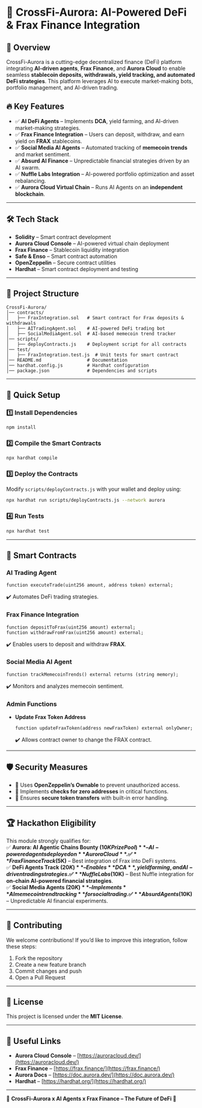 # 🚀 CrossFi-Aurora: AI-Powered DeFi & Frax Finance Integration  

## 📌 Overview  
CrossFi-Aurora is a cutting-edge decentralized finance (DeFi) platform integrating **AI-driven agents**, **Frax Finance**, and **Aurora Cloud** to enable seamless **stablecoin deposits, withdrawals, yield tracking, and automated DeFi strategies**. This platform leverages AI to execute market-making bots, portfolio management, and AI-driven trading.  

## 🔥 Key Features  
- ✅ **AI DeFi Agents** – Implements **DCA**, yield farming, and AI-driven market-making strategies.  
- ✅ **Frax Finance Integration** – Users can deposit, withdraw, and earn yield on **FRAX** stablecoins.  
- ✅ **Social Media AI Agents** – Automated tracking of **memecoin trends** and market sentiment.  
- ✅ **Absurd AI Finance** – Unpredictable financial strategies driven by an AI swarm.  
- ✅ **Nuffle Labs Integration** – AI-powered portfolio optimization and asset rebalancing.  
- ✅ **Aurora Cloud Virtual Chain** – Runs AI Agents on an **independent blockchain**.  

---

## 🛠️ Tech Stack  
- **Solidity** – Smart contract development  
- **Aurora Cloud Console** – AI-powered virtual chain deployment  
- **Frax Finance** – Stablecoin liquidity integration  
- **Safe & Enso** – Smart contract automation  
- **OpenZeppelin** – Secure contract utilities  
- **Hardhat** – Smart contract deployment and testing  

---

## 📂 Project Structure  
```
CrossFi-Aurora/
│── contracts/
│   ├── FraxIntegration.sol   # Smart contract for Frax deposits & withdrawals  
│   ├── AITradingAgent.sol    # AI-powered DeFi trading bot  
│   ├── SocialMediaAgent.sol  # AI-based memecoin trend tracker  
│── scripts/
│   ├── deployContracts.js    # Deployment script for all contracts  
│── test/
│   ├── FraxIntegration.test.js  # Unit tests for smart contract  
│── README.md                 # Documentation  
│── hardhat.config.js         # Hardhat configuration  
│── package.json              # Dependencies and scripts  
```

---

## 🚀 Quick Setup  

### **1️⃣ Install Dependencies**  
```sh
npm install
```

### **2️⃣ Compile the Smart Contracts**  
```sh
npx hardhat compile
```

### **3️⃣ Deploy the Contracts**  
Modify `scripts/deployContracts.js` with your wallet and deploy using:  
```sh
npx hardhat run scripts/deployContracts.js --network aurora
```

### **4️⃣ Run Tests**  
```sh
npx hardhat test
```

---

## 🔗 Smart Contracts  
### **AI Trading Agent**  
```solidity
function executeTrade(uint256 amount, address token) external;
```
✔️ Automates DeFi trading strategies.  

### **Frax Finance Integration**  
```solidity
function depositToFrax(uint256 amount) external;
function withdrawFromFrax(uint256 amount) external;
```
✔️ Enables users to deposit and withdraw **FRAX**.  

### **Social Media AI Agent**  
```solidity
function trackMemecoinTrends() external returns (string memory);
```
✔️ Monitors and analyzes memecoin sentiment.  

### **Admin Functions**  
- **Update Frax Token Address**  
  ```solidity
  function updateFraxToken(address newFraxToken) external onlyOwner;
  ```
  ✔️ Allows contract owner to change the FRAX contract.  

---

## 🛡️ Security Measures  
- 🔹 Uses **OpenZeppelin’s Ownable** to prevent unauthorized access.  
- 🔹 Implements **checks for zero addresses** in critical functions.  
- 🔹 Ensures **secure token transfers** with built-in error handling.  

---

## 🏆 Hackathon Eligibility  
This module strongly qualifies for:  
✅ **Aurora: AI Agentic Chains Bounty ($10K Prize Pool)** – AI-powered agents deployed on **Aurora Cloud**.  
✅ **Frax Finance Track ($5K)** – Best integration of Frax into DeFi systems.  
✅ **DeFi Agents Track ($20K)** – Enables **DCA**, yield farming, and AI-driven trading strategies.  
✅ **Nuffle Labs ($10K)** – Best Nuffle integration for **on-chain AI-powered financial strategies**.  
✅ **Social Media Agents ($20K)** – Implements **AI memecoin trend tracking** for social trading.  
✅ **Absurd Agents ($10K)** – Unpredictable AI financial experiments.  

---

## 🤝 Contributing  
We welcome contributions! If you’d like to improve this integration, follow these steps:  
1. Fork the repository  
2. Create a new feature branch  
3. Commit changes and push  
4. Open a Pull Request  

---

## 📝 License  
This project is licensed under the **MIT License**.  

---

## 🔗 Useful Links  
- **Aurora Cloud Console** – [https://auroracloud.dev/](https://auroracloud.dev/)  
- **Frax Finance** – [https://frax.finance/](https://frax.finance/)  
- **Aurora Docs** – [https://doc.aurora.dev/](https://doc.aurora.dev/)  
- **Hardhat** – [https://hardhat.org/](https://hardhat.org/)  

---

🎯 **CrossFi-Aurora x AI Agents x Frax Finance – The Future of DeFi 🚀**

